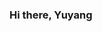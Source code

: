 ### Hi there, Yuyang

<!--
**czy2014hust/czy2014hust** is a ✨ _special_ ✨ repository because its `README.md` (this file) appears on your GitHub profile.

Here are some ideas to get you started:

- 🔭 I’m currently working on MNN,Codec
- 🌱 I’m currently learning *relighting*
- 👯 I’m looking to collaborate on ...
- 🤔 I’m looking for help with ...
- 💬 Ask me about ...
- 📫 How to reach me: yuyang.czy@outlook.com
- 😄 Pronouns: ...
- ⚡ Fun fact: ...
-->

